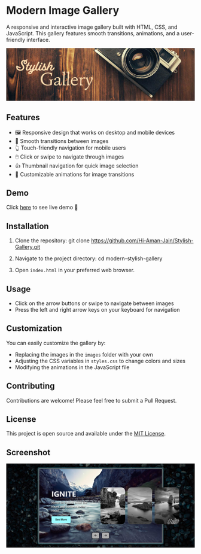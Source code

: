 # Modern Image Gallery

A responsive and interactive image gallery built with HTML, CSS, and JavaScript. This gallery features smooth transitions, animations, and a user-friendly interface.

![Banner](/images/banner.png)

## Features

- 🖼️ Responsive design that works on desktop and mobile devices
- 🔄 Smooth transitions between images
- 👆 Touch-friendly navigation for mobile users
- 🖱️ Click or swipe to navigate through images
- 👍 Thumbnail navigation for quick image selection
- 🎨 Customizable animations for image transitions

## Demo

Click [here](https://hi-aman-jain.github.io/Stylish-Gallery/) to see live demo 🤟

## Installation

1. Clone the repository:
git clone https://github.com/Hi-Aman-Jain/Stylish-Gallery.git

2. Navigate to the project directory:
cd modern-stylish-gallery

3. Open `index.html` in your preferred web browser.

## Usage

- Click on the arrow buttons or swipe to navigate between images
- Press the left and right arrow keys on your keyboard for navigation

## Customization

You can easily customize the gallery by:

- Replacing the images in the `images` folder with your own
- Adjusting the CSS variables in `styles.css` to change colors and sizes
- Modifying the animations in the JavaScript file

## Contributing

Contributions are welcome! Please feel free to submit a Pull Request.

## License

This project is open source and available under the [MIT License](LICENSE).

## Screenshot

![Gallery Screenshot](/images/Screenshort.png)